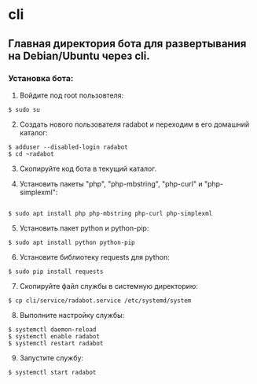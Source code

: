 # cli
## Главная директория бота для развертывания на Debian/Ubuntu через cli. 
### Установка бота:
1. Войдите под root пользовтеля:
```shell
$ sudo su
```

2. Создать нового пользователя radabot и переходим в его домашний каталог:
```shell
$ adduser --disabled-login radabot
$ cd ~radabot
```

3. Скопируйте код бота в текущий каталог.

4. Установить пакеты "php", "php-mbstring", "php-curl" и "php-simplexml":
```shell

$ sudo apt install php php-mbstring php-curl php-simplexml
```

5. Установить пакет python и python-pip:
```shell
$ sudo apt install python python-pip
```

6. Установите библиотеку requests для python:
```shell
$ sudo pip install requests
```

7. Скопируйте файл службы в системную директорию:
```shell
$ cp cli/service/radabot.service /etc/systemd/system
```

8. Выполните настройку службы:
```shell
$ systemctl daemon-reload
$ systemctl enable radabot
$ systemctl restart radabot
```

9. Запустите службу:
```shell
$ systemctl start radabot
```